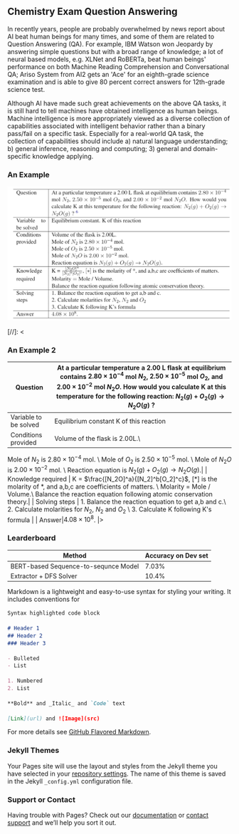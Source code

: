 ## Chemistry Exam Question Answering

In recently years, people are probably overwhelmed by news report about AI beat human beings for many times, and some of them are related to Question Answering (QA). For example, IBM Watson won Jeopardy by answering simple questions but with a broad range of knowledge; a lot of neural based models, e.g. XLNet and RoBERTa, beat human beings' performance on both Machine Reading Comprehension and Conversational QA; Ariso System from AI2 gets an 'Ace' for an eighth-grade science examination and is able to give 80 percent correct answers for 12th-grade science test.

Although AI have made such great achievements on the above QA tasks, it is still hard to tell machines have obtained intelligence as human beings. 
Machine intelligence is more appropriately viewed as a diverse collection of capabilities associated with intelligent behavior rather than a binary pass/fail on a specific task. Especially for a real-world QA task, the collection of capabilities should include a) natural language understanding; b) general inference, reasoning and computing; 3) general and domain-specific knowledge applying. 

### An Example
![GitHub Logo](/images/example.png)

[//]: <
### An Example 2
| Question  | At a particular temperature a 2.00 L flask at equilibrium contains $2.80 \times 10^{-4}$ mol $N_2$, $2.50 \times 10^{-5}$ mol $O_2$, and $2.00 \times 10^{-2}$ mol $N_2O$. How would you calculate K at this temperature for the following reaction: $N_2(g) + O_2(g) \rightarrow N_2O(g)$ ?  |
|---|---|
| Variable to be solved  |  Equilibrium constant K of this reaction |
| Conditions provided  | Volume of the flask is 2.00L.\\
Mole of $N_2$ is  $2.80 \times 10^{-4}$ mol. \\
Mole of $O_2$ is  $2.50 \times 10^{-5}$ mol. \\
Mole of $N_2O$ is  $2.00 \times 10^{-2}$ mol. \\
Reaction equation is  $N_2(g) + O_2(g) \rightarrow N_2O(g)$.|
| Knowledge required  |  K = $\frac{[N_2O]^a}{[N_2]^b[O_2]^c}$, $[*]$ is the molarity of *, and a,b,c are coefficients of matters. \\
Molarity $=$ Mole / Volume.\\
Balance the reaction equation following atomic conservation theory.|
| Solving steps   | 1. Balance the reaction equation to get a,b and c.\\
2. Calculate molarities for $N_2$, $N_2$ and $O_2$ \\
3. Calculate K following K's formula   |
|  Answer|$4.08 \times 10^8$.  |>

### Learderboard

Method| Accuracy on Dev set
------------ | -------------
BERT-based Sequence-to-sequnce Model | 7.03%
Extractor + DFS Solver| 10.4%




Markdown is a lightweight and easy-to-use syntax for styling your writing. It includes conventions for

```markdown
Syntax highlighted code block

# Header 1
## Header 2
### Header 3

- Bulleted
- List

1. Numbered
2. List

**Bold** and _Italic_ and `Code` text

[Link](url) and ![Image](src)
```

For more details see [GitHub Flavored Markdown](https://guides.github.com/features/mastering-markdown/).

### Jekyll Themes

Your Pages site will use the layout and styles from the Jekyll theme you have selected in your [repository settings](https://github.com/ZhuoyuWei/ZhuoyuWei.github.io/settings). The name of this theme is saved in the Jekyll `_config.yml` configuration file.

### Support or Contact

Having trouble with Pages? Check out our [documentation](https://help.github.com/categories/github-pages-basics/) or [contact support](https://github.com/contact) and we’ll help you sort it out.
